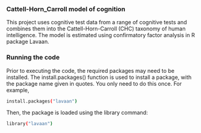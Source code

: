 
### Cattell-Horn_Carroll model of cognition

This project uses cognitive test data from a range of cognitive tests and combines them into the Cattell-Horn-Carroll (CHC) taxonomy of human intelligence. The model is estimated using confirmatory factor analysis in R package Lavaan. 

### Running the code

Prior to executing the code, the required packages may need to be installed. The install.packages() function is used to install a package, with the package name given in quotes. You only need to do this once. For example, 

  ```sh
  install.packages("lavaan")
  ```

Then, the package is loaded using the library command: 
  
  ```sh
  library("lavaan")
  ```

